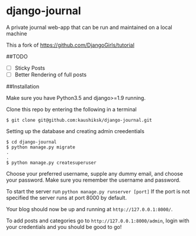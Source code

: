 # django-journal
A private journal web-app that can be run and maintained on a local machine

This a fork of https://github.com/DjangoGirls/tutorial

##TODO
- [ ] Sticky Posts
- [ ] Better Rendering of full posts

##Installation

Make sure you have Python3.5 and django>=1.9 running.

Clone this repo by entering the following in a terminal
```
$ git clone git@github.com:kaushiksk/django-journal.git
```
Setting up the database and creating admin creedentials
```
$ cd django-journal
$ python manage.py migrate
.
.
$ python manage.py createsuperuser
```

Choose your preferred username, supple any dummy email, and choose your password.
Make sure you remember the username and password.

To start the server run `python manage.py runserver [port]`
If the port is not specified the server runs at port 8000 by default.

Your blog should now be up and running at `http://127.0.0.1:8000/`.

To add posts and categories go to `http://127.0.0.1:8000/admin`, login with your credentials and you should be good to go!
